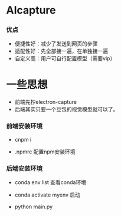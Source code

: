 # AIcapture

### 优点

- 便捷性好：减少了发送到网页的步骤
- 适配性好：先全部接一遍，在单独接一遍
- 自定义高：用户可自行配置模型（需要vip）

# 一些思想

- 前端先抄electron-capture
- 后端其实只要一个豆包的视觉模型就可以了。

### 前端安装环境

- cnpm i

- .npmrc  配置npm安装环境

### 后端安装环境

- conda env list 查看conda环境

- conda activate myenv 启动

- python main.py